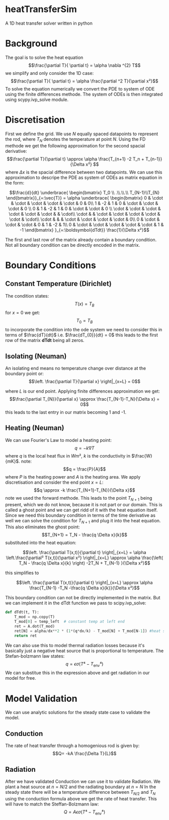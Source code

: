 # heatTransferSim
A 1D heat transfer solver written in python
# Background 
The goal is to solve the heat equation 
$$\frac{\partial T}{ \partial t} = \alpha  \nabla ^{2} T$$
we simplify and only consider the 1D case:
$$\frac{\partial T}{ \partial t} = \alpha  \frac{\partial ^2 T}{\partial x²}$$
To solve the equation numerically we convert the PDE to system of ODE using the finite differences methode. The system of ODEs is then integrated using scypy.ivp_solve module.
# Discretisation
First we define the grid. We use $N$ equally spaced datapoints to represent the rod, where $T_{N}$ denotes the temperature at point $N$.
Using the FD methode we get the following approximation for the second spacial derivative:
$$\frac{\partial T}{\partial t} \approx \alpha \frac{T_{n+1} -2 T_n + T_{n-1}}{\Delta x²} $$
where $\Delta x$ is the spacial difference between two datapoints.
We can use this approximation to descripe the PDE as system of ODEs as matrix equation in the form:
```math
\frac{d}{dt} \underbrace{ \begin{bmatrix} T_0 \\ .\\.\\.\\ T_{N-1}\\T_{N} \end{bmatrix}}_{=:\vec{T}} = \alpha
\underbrace{
\begin{bmatrix} 
   0 & \cdot & \cdot & \cdot & \cdot & \cdot & 0 & 0\\
   1 & -2 & 1 & 0 & \cdot & \cdot & \cdot  & 0 \\
   0 & 1 & -2 & 1 & 0 & \cdot & \cdot & 0 \\
   \cdot & \cdot  & \cdot & \cdot & \cdot & \cdot &   & \cdot\\
   \cdot &   & \cdot & \cdot & \cdot & \cdot &  \cdot & \cdot\\
   \cdot &   &   & \cdot & \cdot & \cdot & \cdot  & 0\\
   0 & \cdot  & \cdot & \cdot & 0 & 1 & -2 & 1\\
   0 & \cdot  & \cdot & \cdot & \cdot & \cdot & 1 & -1
   \end{bmatrix}
}_{=:\boldsymbol{dTdt}}
\frac{1}{\Delta x²}
```
The first and last row of the matrix already contain a boundary condition. Not all boundary condition can be directly encoded in the matrix.
# Boundary Conditions
## Constant Temperature (Dirichlet)
The condition states:
$$T(x) = T_B$$
for $x = 0$ we get:
$$T_{0} = T_B$$
to incorporate the condition into the ode system we need to consider this in terms of $\frac{dT}{dt}$ i.e. $\frac{dT_{0}}{dt} = 0$
this leads to the first row of the matrix $\boldsymbol{dTdt}$ being all zeros.
## Isolating (Neuman)
An isolating end means no temperature change over distance at the boundary point or:
$$\left. \frac{\partial T}{\partial x} \right|_{x=L} = 0$$

where $L$ is our end point. Applying finite differences approximation we get:
$$\frac{\partial T_{N}}{\partial x} \approx \frac{T_{N-1}-T_N}{\Delta x} = 0$$
this leads to the last entry in our matrix becoming 1 and -1.
## Heating (Neuman)
We can use Fourier's Law to model a heating point:
$$q = -k \nabla T$$
where $q$ is the local heat flux in $Wm²$, $k$ is the conductivity in $\frac{W}{mK}$.
note: 
$$q = \frac{P}{A}$$
where $P$ is the heating power and $A$ is the heating area.
We apply discretisation and consider the end point $x=L$:
$$q \approx -k \frac{T_{N+1}-T_{N}}{\Delta x}$$
note we used the forward methode. This leads to the point $T_{N+1}$ being present, which we do not know, because it is not part or our domain.
This is called a ghost point and we can get ridd of it with the heat equation itself. 
Since we need this boundary condition in terms of the time derivative as well we can solve the condition for $T_{N+1}$ and plug it into the heat equation. This also eliminates the ghost point:
$$T_{N+1} = T_N - \frac{q \Delta x}{k}$$
substituted into the heat equation:
```math
\left. \frac{\partial T(x,t)}{\partial t} \right|_{x=L} = \alpha \left.\frac{\partial² T(x,t)}{\partial x²} \right|_{x=L} \approx \alpha \frac{\left( T_N - \frac{q \Delta x}{k} \right) -2T_N + T_{N-1} }{\Delta x²}
```
this simplifies to
```math
\left. \frac{\partial T(x,t)}{\partial t} \right|_{x=L} \approx \alpha \frac{T_{N-1} -T_N -\frac{q \Delta x}{k}}{\Delta x²}
```
This boundary condition can not be directly implemented in the matrix. But we can implement it in the dTdt function we pass to scipy.ivp_solve:
```python
def dTdt(t, T):
    T_mod = np.copy(T)
    T_mod[0] = temp_left  # constant temp at left end
    ret = A.dot(T_mod)
    ret[N] = alpha/dx**2 * (1*(q*dx/k) - T_mod[N] + T_mod[N-1]) #heat source at right end 
    return ret
```
We can also use this to model thermal radiation losses because it's basically just a negative heat source that is proportional to temperature.
The Stefan-bolzmann law states:
$$q = \epsilon \sigma \left( T⁴ - T_{\text{env}}⁴ \right)$$
We can substitue this in the expression above and get radiation in our model for free.
# Model Validation
We can use analytic solutions for the steady state case to validate the model.
## Conduction
The rate of heat transfer through a homogenious rod is given by:
$$Q= -kA \frac{\Delta T}{L}$$
## Radiation
After we have validated Conduction we can use it to validate Radiation.
We plant a heat source at $n=N/2$ and the radiating boundary at $n=N$
In the steady state there will be a temperature difference between $T_{N/2}$ and $T_{N}$
using the conduction formula above we get the rate of heat transfer. This will have to match 
the Steffan-Bolzmann law:
$$Q = A \epsilon \sigma \left( T⁴ - T_{\text{env}}⁴ \right)$$
